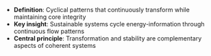 - **Definition**: Cyclical patterns that continuously transform while maintaining core integrity
- **Key insight**: Sustainable systems cycle energy-information through continuous flow patterns
- **Central principle**: Transformation and stability are complementary aspects of coherent systems